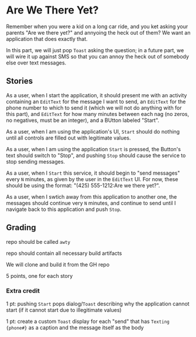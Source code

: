 # Are We There Yet?

Remember when you were a kid on a long car ride, and you ket asking your parents "Are we there yet?" and annyoing the heck out of them? We want an application that does exactly that.

In this part, we will just pop `Toast` asking the question; in a future part, we will wire it up against SMS so that you can annoy the heck out of somebody else over text messages.

## Stories

As a user, when I start the application, it should present me with an activity containing an `EditText` for the message I want to send, an `EditText` for the phone number to which to send it (which we will not do anything with for this part), and `EditText` for how many minutes between each nag (no zeros, no negatives, must be an integer), and a BUtton labeled "Start".

As a user, when I am using the application's UI, `Start` should do nothing until all controls are filled out with legitimate values.

As a user, when I am using the application `Start` is pressed, the Button's text should switch to "Stop", and pushing `Stop` should cause the service to stop sending messages.

As a user, when I `Start` this service, it should begin to "send messages" every `N` minutes, as given by the user in the `EditText` UI. For now, these should be using the format: "(425) 555-1212:Are we there yet?".

As a user, when I swtich away from this application to another one, the messages should continue very `N` minutes, and continue to send until I navigate back to this application and push `Stop`.

## Grading

repo should be called `awty`

repo should contain all necessary build artifacts

We will clone and build it from the GH repo

5 points, one for each story

### Extra credit

1 pt: pushing `Start` pops dialog/`Toast` describing why the application cannot start (if it cannot start due to illegitimate values)

1 pt: create a custom `Toast` display for each "send" that has `Texting {phone#}` as a caption and the message itself as the body
